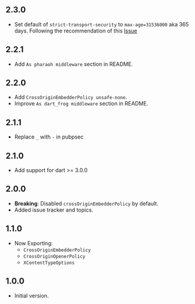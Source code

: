 ## 2.3.0

- Set default of `strict-transport-security` to `max-age=31536000` aka 365 days. Following the recommendation of this [Issue](https://github.com/helmetjs/helmet/issues/457)

## 2.2.1

- Add `As pharaoh middleware` section in README.

## 2.2.0

- Add `CrossOriginEmbedderPolicy unsafe-none`.
- Improve `As dart_frog middleware` section in README.

## 2.1.1

- Replace `_` with `-` in pubpsec

## 2.1.0

- Add support for dart >= 3.0.0

## 2.0.0

- **Breaking**: Disabled `crossOriginEmbedderPolicy` by default.
- Added issue tracker and topics.

## 1.1.0

- Now Exporting:
  - `CrossOriginEmbedderPolicy`
  - `CrossOriginOpenerPolicy`
  - `XContentTypeOptions`

## 1.0.0

- Initial version.
